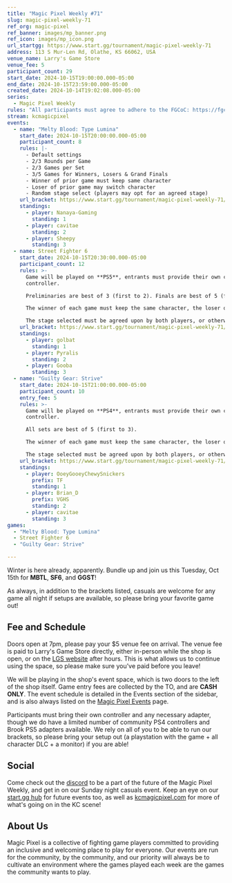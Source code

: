 ```yaml
---
title: "Magic Pixel Weekly #71"
slug: magic-pixel-weekly-71
ref_org: magic-pixel
ref_banner: images/mp_banner.png
ref_icon: images/mp_icon.png
url_startgg: https://www.start.gg/tournament/magic-pixel-weekly-71
address: 113 S Mur-Len Rd, Olathe, KS 66062, USA
venue_name: Larry's Game Store
venue_fee: 5
participant_count: 29
start_date: 2024-10-15T19:00:00.000-05:00
end_date: 2024-10-15T23:59:00.000-05:00
created_date: 2024-10-14T19:02:08.000-05:00
series:
  - Magic Pixel Weekly
rules: "All participants must agree to adhere to the FGCoC: https://fgcoc.com/"
stream: kcmagicpixel
events:
  - name: "Melty Blood: Type Lumina"
    start_date: 2024-10-15T20:00:00.000-05:00
    participant_count: 8
    rules: |-
      - Default settings
      - 2/3 Rounds per Game
      - 2/3 Games per Set
      - 3/5 Games for Winners, Losers & Grand Finals
      - Winner of prior game must keep same character
      - Loser of prior game may switch character
      - Random stage select (players may opt for an agreed stage)
    url_bracket: https://www.start.gg/tournament/magic-pixel-weekly-71/events/melty-blood-type-lumina/brackets/1791100/2649670
    standings:
      - player: Nanaya-Gaming
        standing: 1
      - player: cavitae
        standing: 2
      - player: Sheepy
        standing: 3
  - name: Street Fighter 6
    start_date: 2024-10-15T20:30:00.000-05:00
    participant_count: 12
    rules: >-
      Game will be played on **PS5**, entrants must provide their own compatible
      controller.  

      Preliminaries are best of 3 (first to 2). Finals are best of 5 (first to 3).  

      The winner of each game must keep the same character, the loser of that game may switch characters.  

      The stage selected must be agreed upon by both players, or otherwise selected at random.
    url_bracket: https://www.start.gg/tournament/magic-pixel-weekly-71/events/street-fighter-6/brackets/1791099/2649669
    standings:
      - player: golbat
        standing: 1
      - player: Pyralis
        standing: 2
      - player: Gooba
        standing: 3
  - name: "Guilty Gear: Strive"
    start_date: 2024-10-15T21:00:00.000-05:00
    participant_count: 10
    entry_fee: 5
    rules: >-
      Game will be played on **PS4**, entrants must provide their own compatible
      controller.  

      All sets are best of 5 (first to 3).  

      The winner of each game must keep the same character, the loser of that game may switch characters.  

      The stage selected must be agreed upon by both players, or otherwise selected at random.
    url_bracket: https://www.start.gg/tournament/magic-pixel-weekly-71/events/guilty-gear-strive/brackets/1791096/2649666
    standings:
      - player: OoeyGooeyChewySnickers
        prefix: TF
        standing: 1
      - player: Brian_D
        prefix: VGHS
        standing: 2
      - player: cavitae
        standing: 3
games:
  - "Melty Blood: Type Lumina"
  - Street Fighter 6
  - "Guilty Gear: Strive"

---
```


Winter is here already, apparently. Bundle up and join us this Tuesday, Oct 15th for **MBTL**, **SF6**, and **GGST**!

As always, in addition to the brackets listed, casuals are welcome for any game all night if setups are available, so please bring your favorite game out! 

## Fee and Schedule

Doors open at 7pm, please pay your $5 venue fee on arrival. The venue fee is paid to Larry's Game Store directly, either in-person while the shop is open, or on the [LGS website](https://www.larrysgamestore.com/products/kc-magic-pixel-5) after hours. This is what allows us to continue using the space, so please make sure you've paid before you leave!

We will be playing in the shop's event space, which is two doors to the left of the shop itself. Game entry fees are collected by the TO, and are **CASH ONLY**. The event schedule is detailed in the Events section of the sidebar, and is also always listed on the [Magic Pixel Events](https://kcmagicpixel.com/events/) page.

Participants must bring their own controller and any necessary adapter, though we do have a limited number of community PS4 controllers and Brook PS5 adapters available. We rely on all of you to be able to run our brackets, so please bring your setup out (a playstation with the game + all character DLC + a monitor) if you are able!  

## Social

Come check out the [discord](https://discord.gg/jkmn6CVrrQ) to be a part of the future of the Magic Pixel Weekly, and get in on our Sunday night casuals event. Keep an eye on our [start.gg hub](https://www.start.gg/hub/magic-pixel) for future events too, as well as [kcmagicpixel.com](https://kcmagicpixel.com) for more of what's going on in the KC scene!

## About Us

Magic Pixel is a collective of fighting game players committed to providing an inclusive and welcoming place to play for everyone. Our events are run for the community, by the community, and our priority will always be to cultivate an environment where the games played each week are the games the community wants to play.
  